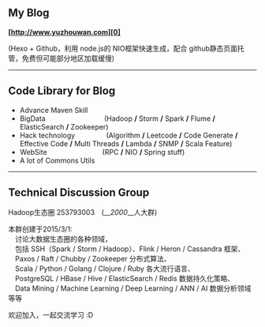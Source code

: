 ## My Blog
__[http://www.yuzhouwan.com][0]__

(Hexo + Github，利用 node.js的 NIO框架快速生成，配合 github静态页面托管，免费但可能部分地区加载缓慢)

---------------

## Code Library for Blog

- Advance Maven Skill
- BigData&ensp;&ensp;&ensp;&ensp;&ensp;&ensp;&ensp;&ensp;&ensp;&ensp;&ensp;&ensp;&ensp;&ensp;&ensp;&ensp;&ensp;(Hadoop **/** Storm **/** Spark **/** Flume **/** ElasticSearch **/** Zookeeper)
- Hack technology&ensp;&ensp;&ensp;&ensp;&ensp;&ensp;&ensp;&ensp;&ensp;(Algorithm **/** Leetcode **/** Code Generate **/** Effective Code **/** Multi Threads **/** Lambda **/** SNMP **/** Scala Feature)
- WebSite&ensp;&ensp;&ensp;&ensp;&ensp;&ensp;&ensp;&ensp;&ensp;&ensp;&ensp;&ensp;&ensp;&ensp;&ensp;&ensp;(RPC **/** NIO **/** Spring stuff)
- A lot of Commons Utils

[0]:http://www.yuzhouwan.com

---------------

## Technical Discussion Group

Hadoop生态圈 253793003&ensp;&ensp;(__*2000*__人大群)

本群创建于2015/3/1:<br/>
&ensp;&ensp;讨论大数据生态圈的各种领域，<br/>
&ensp;&ensp;包括 SSH（Spark / Storm / Hadoop）、Flink / Heron / Cassandra 框架、<br/>
&ensp;&ensp;Paxos / Raft / Chubby / Zookeeper 分布式算法、<br/>
&ensp;&ensp;Scala / Python / Golang / Clojure / Ruby 各大流行语言、<br/>
&ensp;&ensp;PostgreSQL / HBase / Hive / ElasticSearch / Redis 数据持久化策略、<br/>
&ensp;&ensp;Data Mining / Machine Learning / Deep Learning / ANN / AI 数据分析领域 等等

欢迎加入，一起交流学习 :D 
